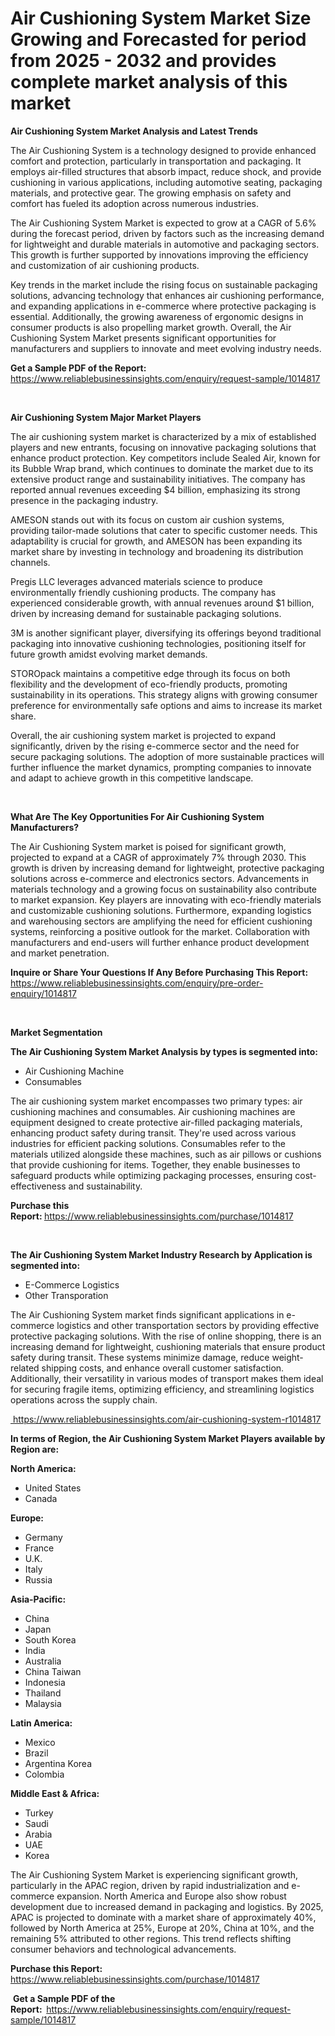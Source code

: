 <p><h1>Air Cushioning System Market Size Growing and Forecasted for period from 2025 - 2032 and provides complete market analysis of this market</h1></p><p><strong>Air Cushioning System Market Analysis and Latest Trends</strong></p>
<p><p>The Air Cushioning System is a technology designed to provide enhanced comfort and protection, particularly in transportation and packaging. It employs air-filled structures that absorb impact, reduce shock, and provide cushioning in various applications, including automotive seating, packaging materials, and protective gear. The growing emphasis on safety and comfort has fueled its adoption across numerous industries.</p><p>The Air Cushioning System Market is expected to grow at a CAGR of 5.6% during the forecast period, driven by factors such as the increasing demand for lightweight and durable materials in automotive and packaging sectors. This growth is further supported by innovations improving the efficiency and customization of air cushioning products. </p><p>Key trends in the market include the rising focus on sustainable packaging solutions, advancing technology that enhances air cushioning performance, and expanding applications in e-commerce where protective packaging is essential. Additionally, the growing awareness of ergonomic designs in consumer products is also propelling market growth. Overall, the Air Cushioning System Market presents significant opportunities for manufacturers and suppliers to innovate and meet evolving industry needs.</p></p>
<p><strong>Get a Sample PDF of the Report:&nbsp;</strong> <a href="https://www.reliablebusinessinsights.com/enquiry/request-sample/1014817?utm_campaign=3537&utm_medium=2&utm_source=Github&utm_content=ia&utm_term=17042025&utm_id=air-cushioning-system">https://www.reliablebusinessinsights.com/enquiry/request-sample/1014817</a></p>
<p>&nbsp;</p>
<p><strong>Air Cushioning System Major Market Players</strong></p>
<p><p>The air cushioning system market is characterized by a mix of established players and new entrants, focusing on innovative packaging solutions that enhance product protection. Key competitors include Sealed Air, known for its Bubble Wrap brand, which continues to dominate the market due to its extensive product range and sustainability initiatives. The company has reported annual revenues exceeding $4 billion, emphasizing its strong presence in the packaging industry.</p><p>AMESON stands out with its focus on custom air cushion systems, providing tailor-made solutions that cater to specific customer needs. This adaptability is crucial for growth, and AMESON has been expanding its market share by investing in technology and broadening its distribution channels.</p><p>Pregis LLC leverages advanced materials science to produce environmentally friendly cushioning products. The company has experienced considerable growth, with annual revenues around $1 billion, driven by increasing demand for sustainable packaging solutions.</p><p>3M is another significant player, diversifying its offerings beyond traditional packaging into innovative cushioning technologies, positioning itself for future growth amidst evolving market demands. </p><p>STOROpack maintains a competitive edge through its focus on both flexibility and the development of eco-friendly products, promoting sustainability in its operations. This strategy aligns with growing consumer preference for environmentally safe options and aims to increase its market share.</p><p>Overall, the air cushioning system market is projected to expand significantly, driven by the rising e-commerce sector and the need for secure packaging solutions. The adoption of more sustainable practices will further influence the market dynamics, prompting companies to innovate and adapt to achieve growth in this competitive landscape.</p></p>
<p>&nbsp;</p>
<p><strong>What Are The Key Opportunities For Air Cushioning System Manufacturers?</strong></p>
<p><p>The Air Cushioning System market is poised for significant growth, projected to expand at a CAGR of approximately 7% through 2030. This growth is driven by increasing demand for lightweight, protective packaging solutions across e-commerce and electronics sectors. Advancements in materials technology and a growing focus on sustainability also contribute to market expansion. Key players are innovating with eco-friendly materials and customizable cushioning solutions. Furthermore, expanding logistics and warehousing sectors are amplifying the need for efficient cushioning systems, reinforcing a positive outlook for the market. Collaboration with manufacturers and end-users will further enhance product development and market penetration.</p></p>
<p><strong>Inquire or Share Your Questions If Any Before Purchasing This Report:</strong> <a href="https://www.reliablebusinessinsights.com/enquiry/pre-order-enquiry/1014817?utm_campaign=3537&utm_medium=2&utm_source=Github&utm_content=ia&utm_term=17042025&utm_id=air-cushioning-system">https://www.reliablebusinessinsights.com/enquiry/pre-order-enquiry/1014817</a></p>
<p>&nbsp;</p>
<p><strong>Market Segmentation</strong></p>
<p><strong>The Air Cushioning System Market Analysis by types is segmented into:</strong></p>
<p><ul><li>Air Cushioning Machine</li><li>Consumables</li></ul></p>
<p><p>The air cushioning system market encompasses two primary types: air cushioning machines and consumables. Air cushioning machines are equipment designed to create protective air-filled packaging materials, enhancing product safety during transit. They're used across various industries for efficient packing solutions. Consumables refer to the materials utilized alongside these machines, such as air pillows or cushions that provide cushioning for items. Together, they enable businesses to safeguard products while optimizing packaging processes, ensuring cost-effectiveness and sustainability.</p></p>
<p><strong>Purchase this Report:&nbsp;</strong><a href="https://www.reliablebusinessinsights.com/purchase/1014817?utm_campaign=3537&utm_medium=2&utm_source=Github&utm_content=ia&utm_term=17042025&utm_id=air-cushioning-system">https://www.reliablebusinessinsights.com/purchase/1014817</a></p>
<p>&nbsp;</p>
<p><strong>The Air Cushioning System Market Industry Research by Application is segmented into:</strong></p>
<p><ul><li>E-Commerce Logistics</li><li>Other Transporation</li></ul></p>
<p><p>The Air Cushioning System market finds significant applications in e-commerce logistics and other transportation sectors by providing effective protective packaging solutions. With the rise of online shopping, there is an increasing demand for lightweight, cushioning materials that ensure product safety during transit. These systems minimize damage, reduce weight-related shipping costs, and enhance overall customer satisfaction. Additionally, their versatility in various modes of transport makes them ideal for securing fragile items, optimizing efficiency, and streamlining logistics operations across the supply chain.</p></p>
<p><a href="https://www.reliablebusinessinsights.com/air-cushioning-system-r1014817?utm_campaign=3537&utm_medium=2&utm_source=Github&utm_content=ia&utm_term=17042025&utm_id=air-cushioning-system">&nbsp;https://www.reliablebusinessinsights.com/air-cushioning-system-r1014817</a></p>
<p><strong>In terms of Region, the Air Cushioning System Market Players available by Region are:</strong></p>
<p>
    <p> <strong> North America: </strong>
        <ul>
            <li>United States</li>
            <li>Canada</li>
        </ul>
        </p> 
    <p> <strong> Europe: </strong>
        <ul>
            <li>Germany</li>
            <li>France</li>
            <li>U.K.</li>
            <li>Italy</li>
            <li>Russia</li>
        </ul>
        </p> 
    <p> <strong> Asia-Pacific: </strong>
        <ul>
            <li>China</li>
            <li>Japan</li>
            <li>South Korea</li>
            <li>India</li>
            <li>Australia</li>
            <li>China Taiwan</li>
            <li>Indonesia</li>
            <li>Thailand</li>
            <li>Malaysia</li>
        </ul>
        </p> 
    <p> <strong> Latin America: </strong>
        <ul>
            <li>Mexico</li>
            <li>Brazil</li>
            <li>Argentina Korea</li>
            <li>Colombia</li>
        </ul>
        </p> 
    <p> <strong> Middle East & Africa: </strong>
        <ul>
            <li>Turkey</li>
            <li>Saudi</li>
            <li>Arabia</li>
            <li>UAE</li>
            <li>Korea</li>
        </ul>
    </p>
    </p>
<p><p>The Air Cushioning System Market is experiencing significant growth, particularly in the APAC region, driven by rapid industrialization and e-commerce expansion. North America and Europe also show robust development due to increased demand in packaging and logistics. By 2025, APAC is projected to dominate with a market share of approximately 40%, followed by North America at 25%, Europe at 20%, China at 10%, and the remaining 5% attributed to other regions. This trend reflects shifting consumer behaviors and technological advancements.</p></p>
<p><strong>Purchase this Report: </strong><a href="https://www.reliablebusinessinsights.com/purchase/1014817?utm_campaign=3537&utm_medium=2&utm_source=Github&utm_content=ia&utm_term=17042025&utm_id=air-cushioning-system">https://www.reliablebusinessinsights.com/purchase/1014817</a></p>
<p>&nbsp;<strong>Get a Sample PDF of the Report:&nbsp;&nbsp;</strong><a href="https://www.reliablebusinessinsights.com/enquiry/request-sample/1014817?utm_campaign=3537&utm_medium=2&utm_source=Github&utm_content=ia&utm_term=17042025&utm_id=air-cushioning-system">https://www.reliablebusinessinsights.com/enquiry/request-sample/1014817</a></p>
<p><strong></strong></p>
<p><p></p><p></p><p></p></p>